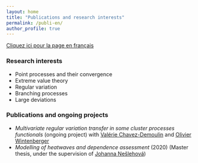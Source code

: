 ```yaml
--- 
layout: home
title: "Publications and research interests"
permalink: /publi-en/
author_profile: true
---
```


[Cliquez ici pour la page en français](https://fabienbaeriswyl.fr/test.github.io/publi)

### Research interests 

- Point processes and their convergence
- Extreme value theory
- Regular variation 
- Branching processes
- Large deviations

### Publications and ongoing projects

- _Multivariate regular variation transfer in some cluster processes functionals_ (ongoing project) with [Valérie Chavez-Demoulin](https://hecnet.unil.ch/hec/recherche/fiche?pnom=vchavez&dyn_lang=en) and [Olivier Wintenberger](http://wintenberger.fr)
- _Modelling of heatwaves and dependence assessment_ (2020) (Master thesis, under the supervision of [Johanna Nešlehová](https://www.math.mcgill.ca/neslehova/)) 
